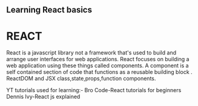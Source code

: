 ## Learning React basics
# REACT
React is a javascript library not a framework that's used to build and arrange user interfaces for web applications.
React focuses on building a web application using these things called components.
A component is a self contained section of code that functions as a reusable building block .
ReactDOM and JSX
class,state,props,function components.

YT tutorials used for learning:-
              Bro Code-React tutorials for beginners
              Dennis Ivy-React js explained
              
